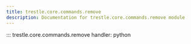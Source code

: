 ```yaml
---
title: trestle.core.commands.remove
description: Documentation for trestle.core.commands.remove module
---
```

::: trestle.core.commands.remove
handler: python
